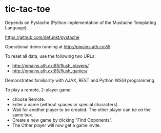 tic-tac-toe
===========

Depends on Pystache (Python implementation of the Mustache Templating Language).

https://github.com/defunkt/pystache

Operational demo running at http://pmains.ath.cx:85.

To reset all data, use the following two URLs:
- http://pmains.ath.cx:85/flush_players/
- http://pmains.ath.cx:85/flush_games/

Demonstrates familiarity with AJAX, REST and Python WSGI programming.

To play a remote, 2-player game:
- choose Remote.
- Enter a name (without spaces or special characters).
- Wait for another player to be created. The other player can be on the same box.
- Create a new game by clicking "Find Opponents".
- The Other player will now get a game invite.
